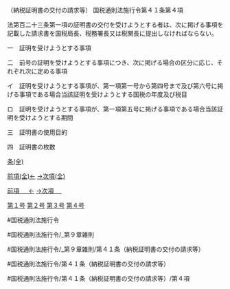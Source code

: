 （納税証明書の交付の請求等）
国税通則法施行令第４１条第４項

法第百二十三条第一項の証明書の交付を受けようとする者は、次に掲げる事項を記載した請求書を国税局長、税務署長又は税関長に提出しなければならない。

一　証明を受けようとする事項

二　前号の証明を受けようとする事項につき、次に掲げる場合の区分に応じ、それぞれ次に定める事項

イ　証明を受けようとする事項が、第一項第一号から第四号まで及び第六号に掲げる事項である場合当該証明を受けようとする国税の年度及び税目

ロ　証明を受けようとする事項が、第一項第五号に掲げる事項である場合当該証明を受けようとする期間

三　証明書の使用目的

四　証明書の枚数

[条(全)](国税通則法施行＿令＿第４１条_.md)

[前項(全)←](国税通則法施行＿令＿第４１条第３項_.md)    [→次項(全)](国税通則法施行＿令＿第４１条第５項_.md)

[前項 　 ←](国税通則法施行＿令＿第４１条第３項.md)    [→次項 　 ](国税通則法施行＿令＿第４１条第５項.md)

[第１号](国税通則法施行＿令＿第４１条第４項第１号.md)  [第２号](国税通則法施行＿令＿第４１条第４項第２号.md)  [第３号](国税通則法施行＿令＿第４１条第４項第３号.md)  [第４号](国税通則法施行＿令＿第４１条第４項第４号.md)  

#国税通則法施行令

#国税通則法施行令/_第９章雑則

#国税通則法施行令/_第９章雑則/第４１条（納税証明書の交付の請求等）

#国税通則法施行令/第４１条（納税証明書の交付の請求等）

#国税通則法施行令/第４１条（納税証明書の交付の請求等）/第４項

